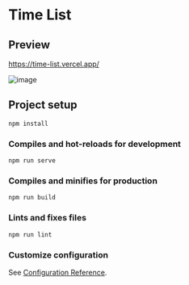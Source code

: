 # Time List

## Preview
https://time-list.vercel.app/

![image](https://user-images.githubusercontent.com/103211332/187273451-e928a9df-1214-4072-9529-0013069dbf92.png)


## Project setup
```
npm install
```

### Compiles and hot-reloads for development
```
npm run serve
```

### Compiles and minifies for production
```
npm run build
```

### Lints and fixes files
```
npm run lint
```

### Customize configuration
See [Configuration Reference](https://cli.vuejs.org/config/).

